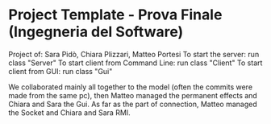 # Project Template - Prova Finale (Ingegneria del Software)

Project of: Sara Pidò, Chiara Plizzari, Matteo Portesi
To start the server: run class "Server"
To start client from Command Line: run class "Client"
To start client from GUI: run class "Gui"

We collaborated mainly all together to the model (often the commits were made from the same pc), then Matteo managed the permanent effects and Chiara and Sara the Gui.
As far as the part of connection, Matteo managed the Socket and Chiara and Sara RMI.



